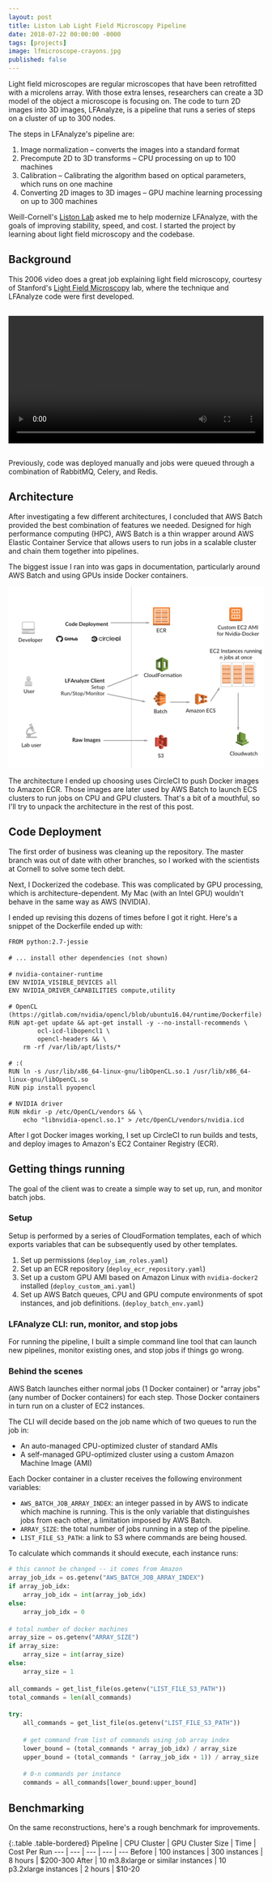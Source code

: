 ```yaml
---
layout: post
title: Liston Lab Light Field Microscopy Pipeline
date: 2018-07-22 00:00:00 -0000
tags: [projects]
image: lfmicroscope-crayons.jpg
published: false
---
```


Light field microscopes are regular microscopes that have been retrofitted with a microlens array. With those extra lenses,
researchers can create a 3D model of the object a microscope is focusing on. The code to turn 2D images into 3D images, 
LFAnalyze, is a pipeline that runs a series of steps on a cluster of up to 300 nodes.

The steps in LFAnalyze's pipeline are:
1. Image normalization – converts the images into a standard format 
2. Precompute 2D to 3D transforms – CPU processing on up to 100 machines
3. Calibration – Calibrating the algorithm based on optical parameters, which runs on one machine
4. Converting 2D images to 3D images – GPU machine learning processing on up to 300 machines

Weill-Cornell's [Liston Lab][liston-lab] asked me to help modernize LFAnalyze, with the goals of improving stability, speed, 
and cost. I started the project by learning about light field microscopy and the codebase.

## Background

This 2006 video does a great job explaining light field microscopy, courtesy of Stanford's 
[Light Field Microscopy][stanford-paper] lab, where the technique and LFAnalyze code were first developed.

<video controls style="width: 100%; max-width: 640px; display: block; margin: 30px auto;">
  <source src="/assets/video/lfmicroscope-intro.mp4" type="video/mp4">
</video>


Previously, code was deployed manually and jobs were queued through a combination of RabbitMQ, Celery, and 
Redis. 

## Architecture

After investigating a few different architectures, I concluded that AWS Batch provided the best combination of features we needed. Designed 
for high performance computing (HPC), AWS Batch is a thin wrapper around AWS Elastic Container Service that allows
users to run jobs in a scalable cluster and chain them together into pipelines.

The biggest issue I ran into was gaps in documentation, particularly around AWS Batch and using GPUs inside Docker containers. 

![liston-aws-architecture]

The architecture I ended up choosing uses CircleCI to push Docker images to Amazon ECR. Those images are later used by 
AWS Batch to launch ECS clusters to run jobs on CPU and GPU clusters. That's a bit of a mouthful, so I'll try to unpack the architecture in 
the rest of this post.

## Code Deployment
 
The first order of business was cleaning up the repository. The master branch was out of date with other branches,
so I worked with the scientists at Cornell to solve some tech debt. 

Next, I Dockerized the codebase. This was complicated by GPU processing, which is architecture-dependent. 
My Mac (with an Intel GPU) wouldn't behave in the same way as AWS (NVIDIA).

I ended up revising this dozens of times before I got it right. Here's a snippet of the Dockerfile ended up with:
```docker
FROM python:2.7-jessie

# ... install other dependencies (not shown)

# nvidia-container-runtime
ENV NVIDIA_VISIBLE_DEVICES all
ENV NVIDIA_DRIVER_CAPABILITIES compute,utility

# OpenCL (https://gitlab.com/nvidia/opencl/blob/ubuntu16.04/runtime/Dockerfile)
RUN apt-get update && apt-get install -y --no-install-recommends \
        ocl-icd-libopencl1 \
        opencl-headers && \
    rm -rf /var/lib/apt/lists/*

# :(
RUN ln -s /usr/lib/x86_64-linux-gnu/libOpenCL.so.1 /usr/lib/x86_64-linux-gnu/libOpenCL.so
RUN pip install pyopencl

# NVIDIA driver
RUN mkdir -p /etc/OpenCL/vendors && \
    echo "libnvidia-opencl.so.1" > /etc/OpenCL/vendors/nvidia.icd
```

After I got Docker images working, I set up CircleCI to run builds and tests, and deploy images to Amazon's EC2 Container Registry (ECR).

## Getting things running

The goal of the client was to create a simple way to set up, run, and monitor batch jobs.

### Setup

Setup is performed by a series of CloudFormation templates, each of which exports variables that can be subsequently
used by other templates.
1. Set up permissions (`deploy_iam_roles.yaml`)
2. Set up an ECR repository (`deploy_ecr_repository.yaml`)
3. Set up a custom GPU AMI based on Amazon Linux with `nvidia-docker2` installed (`deploy_custom_ami.yaml`)
4. Set up AWS Batch queues, CPU and GPU compute environments of spot instances, and job definitions. (`deploy_batch_env.yaml`)

### LFAnalyze CLI: run, monitor, and stop jobs

For running the pipeline, I built a simple command line tool that can launch new pipelines, monitor existing ones, and 
stop jobs if things go wrong.

### Behind the scenes

AWS Batch launches either normal jobs (1 Docker container) or "array jobs" (any number of Docker containers) for each step. Those 
Docker containers in turn run on a cluster of EC2 instances. 

The CLI will decide based on the job name which of two queues to run the job in:
- An auto-managed CPU-optimized cluster of standard AMIs
- A self-managed GPU-optimized cluster using a custom Amazon Machine Image (AMI) 

Each Docker container in a cluster receives the following environment variables:
- `AWS_BATCH_JOB_ARRAY_INDEX`: an integer passed in by AWS to indicate which machine is running. This is the only 
variable that distinguishes jobs from each other, a limitation imposed by AWS Batch.
- `ARRAY_SIZE`: the total number of jobs running in a step of the pipeline.
- `LIST_FILE_S3_PATH`: a link to S3 where commands are being housed. 

To calculate which commands it should execute, each instance runs:

```python
# this cannot be changed -- it comes from Amazon
array_job_idx = os.getenv("AWS_BATCH_JOB_ARRAY_INDEX")
if array_job_idx:
    array_job_idx = int(array_job_idx)
else:
    array_job_idx = 0

# total number of docker machines
array_size = os.getenv("ARRAY_SIZE")
if array_size:
    array_size = int(array_size)
else:
    array_size = 1

all_commands = get_list_file(os.getenv("LIST_FILE_S3_PATH"))
total_commands = len(all_commands)

try:
    all_commands = get_list_file(os.getenv("LIST_FILE_S3_PATH"))

    # get command from list of commands using job array index
    lower_bound = (total_commands * array_job_idx) / array_size
    upper_bound = (total_commands * (array_job_idx + 1)) / array_size

    # 0-n commands per instance
    commands = all_commands[lower_bound:upper_bound]
```

## Benchmarking

On the same reconstructions, here's a rough benchmark for improvements. 

{:.table .table-bordered}
Pipeline | CPU Cluster | GPU Cluster Size | Time | Cost Per Run
--- | --- | --- | ---  | ---
Before | 100 instances | 300 instances | 8 hours | $200-300
After | 10 m3.8xlarge or similar instances | 10 p3.2xlarge instances | 2 hours | $10-20

[stanford-paper]: https://graphics.stanford.edu/papers/lfmicroscope/
[liston-lab]: https://www.listonlab.net/
[liston-aws-architecture]: /assets/img/liston-aws-architecture.png "AWS Architecture"